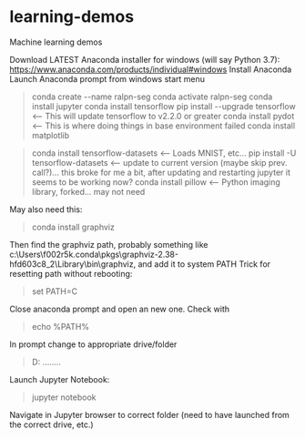 # learning-demos
Machine learning demos

Download LATEST Anaconda installer for windows (will say Python 3.7): https://www.anaconda.com/products/individual#windows
Install Anaconda
Launch Anaconda prompt from windows start menu
> conda create --name ralpn-seg
> conda activate ralpn-seg
> conda install jupyter
> conda install tensorflow
> pip install --upgrade tensorflow      <-- This will update tensorflow to v2.2.0 or greater
> conda install pydot                   <-- This is where doing things in base environment failed
> conda install matplotlib

> conda install tensorflow-datasets     <-- Loads MNIST, etc...
> pip install -U tensorflow-datasets    <-- update to current version (maybe skip prev. call?)... this broke for me a bit, after updating and restarting jupyter it seems to be working now?
> conda install pillow                  <-- Python imaging library, forked... may not need

May also need this:
> conda install graphviz


Then find the graphviz path, probably something like c:\Users\f002r5k\.conda\pkgs\graphviz-2.38-hfd603c8_2\Library\bin\graphviz, and add it to system PATH
Trick for resetting path without rebooting:
> set PATH=C

Close anaconda prompt and open an new one. Check with 
> echo %PATH%


In prompt change to appropriate drive/folder
> D:
> ........

Launch Jupyter Notebook:
> jupyter notebook

Navigate in Jupyter browser to correct folder (need to have launched from the correct drive, etc.) 